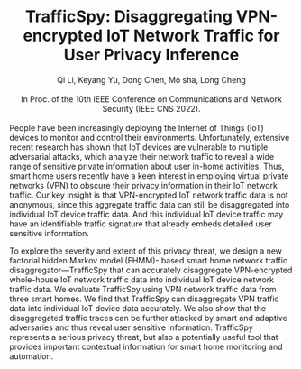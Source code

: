 # <div align="center">TrafficSpy: Disaggregating VPN-encrypted IoT Network Traffic for User Privacy Inference</div>
<div align="center">Qi Li, Keyang Yu, Dong Chen, Mo sha, Long Cheng</div>
<br>
<div align="center">In Proc. of the 10th IEEE Conference on Communications and Network Security (IEEE CNS 2022).</div>
<br>
People have been increasingly deploying the Internet of Things (IoT) devices to monitor and control their environments. Unfortunately, extensive recent research has shown that IoT devices are vulnerable to multiple adversarial attacks, which analyze their network traffic to reveal a wide range of sensitive private information about user in-home activities. Thus, smart home users recently have a keen interest in employing virtual private networks (VPN) to obscure their privacy information in their IoT network traffic. Our key insight is that VPN-encrypted IoT network traffic data is not anonymous, since this aggregate traffic data can still be disaggregated into individual IoT device traffic data. And this individual IoT device traffic may have an identifiable traffic signature that already embeds detailed user sensitive information. 

To explore the severity and extent of this privacy threat, we design a new factorial hidden Markov model (FHMM)- based smart home network traffic disaggregator—TrafficSpy that can accurately disaggregate VPN-encrypted whole-house IoT network traffic data into individual IoT device network traffic data. We evaluate TrafficSpy using VPN network traffic data from three smart homes. We find that TrafficSpy can disaggregate VPN traffic data into individual IoT device data accurately. We also show that the disaggregated traffic traces can be further attacked by smart and adaptive adversaries and thus reveal user sensitive information. TrafficSpy represents a serious privacy threat, but also a potentially useful tool that provides important contextual information for smart home monitoring and automation.
<br>
